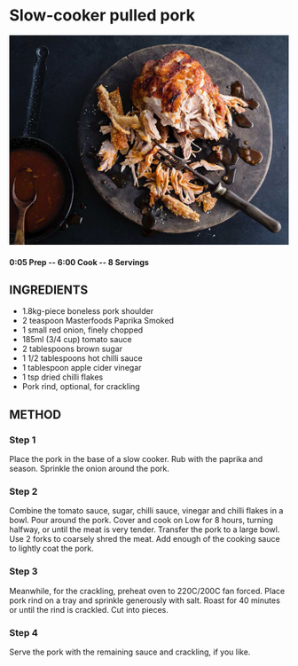 # Slow-cooker pulled pork
![](https://raw.githubusercontent.com/fuzzwah/recipes/master/pics/Slow-cooker_pulled_pork.jpg)
#### 0:05 Prep -- 6:00 Cook -- 8 Servings
## INGREDIENTS
* 1.8kg-piece boneless pork shoulder
* 2 teaspoon Masterfoods Paprika Smoked
* 1 small red onion, finely chopped
* 185ml (3/4 cup) tomato sauce
* 2 tablespoons brown sugar
* 1 1/2 tablespoons hot chilli sauce
* 1 tablespoon apple cider vinegar
* 1 tsp dried chilli flakes
* Pork rind, optional, for crackling
## METHOD
### Step 1
Place the pork in the base of a slow cooker. Rub with the paprika and season. Sprinkle the onion around the pork.
### Step 2
Combine the tomato sauce, sugar, chilli sauce, vinegar and chilli flakes in a bowl. Pour around the pork. Cover and cook on Low for 8 hours, turning halfway, or until the meat is very tender. Transfer the pork to a large bowl. Use 2 forks to coarsely shred the meat. Add enough of the cooking sauce to lightly coat the pork.
### Step 3
Meanwhile, for the crackling, preheat oven to 220C/200C fan forced. Place pork rind on a tray and sprinkle generously with salt. Roast for 40 minutes or until the rind is crackled. Cut into pieces.
### Step 4
Serve the pork with the remaining sauce and crackling, if you like.